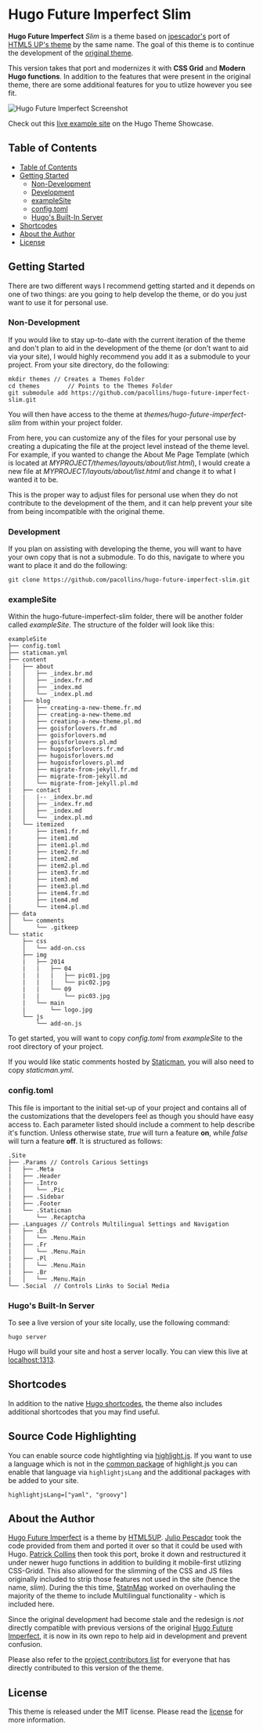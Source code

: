 # Hugo Future Imperfect Slim

**Hugo Future Imperfect** *Slim* is a theme based on [jpescador's](https://github.com/jpescador/)
port of [HTML5 UP's theme](http://html5up.net/future-imperfect) by the same name.
The goal of this theme is to continue the development of the [original theme](https://github.com/jpescador/hugo-future-imperfect).

This version takes that port and modernizes it with **CSS Grid** and **Modern
Hugo functions**. In addition to the features that were present in the original
theme, there are some additional features for you to utlize however you see fit.

![Hugo Future Imperfect Screenshot](https://raw.githubusercontent.com/pacollins/hugo-future-imperfect-slim/master/images/screenshot.png)

Check out this [live example site](https://themes.gohugo.io/theme/hugo-future-imperfect-slim/)
on the Hugo Theme Showcase.

## Table of Contents

<!-- TOC depthFrom:2 depthTo:6 withLinks:1 updateOnSave:1 orderedList:0 -->

- [Table of Contents](#table-of-contents)
- [Getting Started](#getting-started)
	- [Non-Development](#non-development)
	- [Development](#development)
	- [exampleSite](#examplesite)
	- [config.toml](#configtoml)
	- [Hugo's Built-In Server](#hugos-built-in-server)
- [Shortcodes](#shortcodes)
- [About the Author](#about-the-author)
- [License](#license)

<!-- /TOC -->

## Getting Started

There are two different ways I recommend getting started and it depends on one of
two things: are you going to help develop the theme, or do you just want to use it
for personal use.

### Non-Development

If you would like to stay up-to-date with the current iteration of the theme and
don't plan to aid in the development of the theme (or don't want to aid via your
site), I would highly recommend you add it as a submodule to your project. From
your site directory, do the following:

```
mkdir themes // Creates a Themes Folder
cd themes		 // Points to the Themes Folder
git submodule add https://github.com/pacollins/hugo-future-imperfect-slim.git
```

You will then have access to the theme at _themes/hugo-future-imperfect-slim_ from
within your project folder.

From here, you can customize any of the files for your personal use by creating a
dupicating the file at the project level instead of the theme level. For example,
if you wanted to change the About Me Page Template (which is located at
_MYPROJECT/themes/layouts/about/list.html_), I would create a new file at
_MYPROJECT/layouts/about/list.html_ and change it to what I wanted it to be.

This is the proper way to adjust files for personal use when they do not contribute
to the development of the them, and it can help prevent your site from being
incompatible with the original theme.

### Development

If you plan on assisting with developing the theme, you will want to have your
own copy that is not a submodule. To do this, navigate to where you want to place
it and do the following:

```
git clone https://github.com/pacollins/hugo-future-imperfect-slim.git
```

### exampleSite

Within the hugo-future-imperfect-slim folder, there will be another folder called
_exampleSite_. The structure of the folder will look like this:

```
exampleSite
├── config.toml
├── staticman.yml
├── content
|   ├── about
|   │   ├── _index.br.md
|   │   ├── _index.fr.md
|   │   ├── _index.md
|   │   └── _index.pl.md
|   ├── blog
|   │   ├── creating-a-new-theme.fr.md
|   │   ├── creating-a-new-theme.md
|   │   ├── creating-a-new-theme.pl.md
|   │   ├── goisforlovers.fr.md
|   │   ├── goisforlovers.md
|   │   ├── goisforlovers.pl.md
|   │   ├── hugoisforlovers.fr.md
|   │   ├── hugoisforlovers.md
|   │   ├── hugoisforlovers.pl.md
|   │   ├── migrate-from-jekyll.fr.md
|   │   ├── migrate-from-jekyll.md
|   │   └── migrate-from-jekyll.pl.md
|   ├── contact
|   |   |-- _index.br.md
|   │   ├── _index.fr.md
|   │   ├── _index.md
|   │   └── _index.pl.md
|   └── itemized
|       ├── item1.fr.md
|       ├── item1.md
|       ├── item1.pl.md
|       ├── item2.fr.md
|       ├── item2.md
|       ├── item2.pl.md
|       ├── item3.fr.md
|       ├── item3.md
|       ├── item3.pl.md
|       ├── item4.fr.md
|       ├── item4.md
|       └── item4.pl.md
├── data
│   └── comments
│       └── .gitkeep
└── static
    ├── css
    │   └── add-on.css
    ├── img
    |   ├── 2014
    |   |   ├── 04
    |   |   |   ├── pic01.jpg
    |   |   |   └── pic02.jpg
    |   |   └── 09
    |   |       └── pic03.jpg
    |   └── main
    |       └── logo.jpg
    └── js
        └── add-on.js
```

To get started, you will want to copy _config.toml_ from _exampleSite_ to the
root directory of your project.

If you would like static comments hosted by [Staticman](https://staticman.net/),
you will also need to copy _staticman.yml_.

### config.toml

This file is important to the initial set-up of your project and contains all of
the customizations that the developers feel as though you should have easy access
to. Each parameter listed should include a comment to help describe it's function.
Unless otherwise state, _true_ will turn a feature **on**, while _false_ will turn
a feature **off**. It is structured as follows:

```
.Site
├── .Params // Controls Carious Settings
|   ├── .Meta
|   ├── .Header
|   ├── .Intro
|   │   └── .Pic
|   ├── .Sidebar
|   ├── .Footer
|   └── .Staticman
|       └── .Recaptcha
├── .Languages // Controls Multilingual Settings and Navigation
|   ├── .En
|   │   └── .Menu.Main
|   ├── .Fr
|   │   └── .Menu.Main
|   ├── .Pl
|   │   └── .Menu.Main
|   ├── .Br
|   │   └── .Menu.Main
└── .Social  // Controls Links to Social Media
```

### Hugo's Built-In Server

To see a live version of your site locally, use the following command:

```
hugo server
```

Hugo will build your site and host a server locally. You can view this live at
[localhost:1313](http://localhost:1313).

## Shortcodes

In addition to the native [Hugo shortcodes](https://gohugo.io/extras/shortcodes/),
the theme also includes additional shortcodes that you may find useful.

## Source Code Highlighting

You can enable source code hightlighting via [highlight.js](https://highlightjs.org).
If you want to use a language which is not in the [common package](https://highlightjs.org/download/) of highlight.js
you can enable that language via `highlightjsLang` and the additional packages with be added to your site.

```
highlightjsLang=["yaml", "groovy"]
```

## About the Author

[Hugo Future Imperfect](http://html5up.net/future-imperfect) is a theme by
[HTML5UP](http://html5up.net). [Julio Pescador](https://jpescador.com) took the
code provided from them and ported it over so that it could be used with Hugo.
[Patrick Collins](https://pacollins.com) then took this port, broke it down and
restructured it under newer hugo functions in addition to building it mobile-first
utlizing CSS-Gridd. This also allowed for the slimming of the CSS and JS files
originally included to strip those features not used in the site (hence the name,
_slim_). During the this time, [StatnMap](https://github.com/statnmap) worked on
overhauling the majority of the theme to include Multilingual functionality -
which is included here.

Since the original development had become stale and the redesign is _not_ directly
compatible with previous versions of the original [Hugo Future Imperfect](https://github.com/jpescador/hugo-future-imperfect),
it is now in its own repo to help aid in development and prevent confusion.

Please also refer to the [project contributors list](https://github.com/pacollins/hugo-future-imperfect-slim/graphs/contributors)
for everyone that has directly contributed to this version of the theme.

## License

This theme is released under the MIT license. Please read the [license](https://github.com/pacollins/hugo-future-imperfect-slim/blob/master/LICENSE.md)
for more information.
